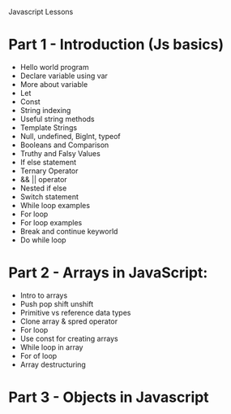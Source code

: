 Javascript Lessons

# Part 1 - Introduction (Js basics)

* Hello world program 
* Declare variable using var
* More about variable
* Let
* Const
* String indexing
* Useful string methods
* Template Strings
* Null, undefined, BigInt, typeof
* Booleans and Comparison
* Truthy and Falsy Values
* If else statement
* Ternary Operator
* && || operator
* Nested if else
* Switch statement
* While loop examples
* For loop
* For loop examples
* Break and continue keyworld
* Do while loop

# Part 2 - Arrays in JavaScript: 

* Intro to arrays
* Push pop shift unshift
* Primitive vs reference data types
* Clone array & spred operator
* For loop
* Use const for creating arrays
* While loop in array
* For of loop
* Array destructuring

# Part 3 - Objects in Javascript


